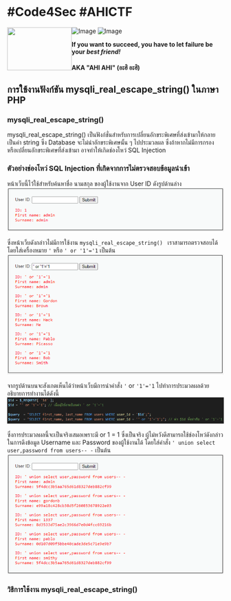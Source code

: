 # #Code4Sec #AHICTF

<img align="left" width="150" height="100" src="https://ahictf.github.io/img/goat-50290_640.jpg">

![Image](https://img.shields.io/github/followers/ahictf?label=AHI%20CTF&style=for-the-badge)
![Image](https://img.shields.io/github/last-commit/ahictf/AHICTF.github.io?style=for-the-badge)

**If you want to succeed, you have to let failure be your *best friend!***

####  AKA "AHI AHI" (อะฮิ อะฮิ)

## การใช้งานฟังก์ชัน mysqli_real_escape_string() ในภาษา PHP

### mysqli_real_escape_string()
mysqli_real_escape_string() เป็นฟังก์ชั่นสำหรับการเปลี่ยนอักขระพิเศษที่ส่งเข้ามาให้กลายเป็นค่า string ซึ่ง Database จะไม่นำอักขระพิเศษนั้น ๆ ไปประมวลผล ซึ่งถ้าหากไม่มีการกรอง หรือเปลี่ยนอักขระพิเศษที่ส่งเข้ามา อาจทำให้เกิดช่องโหว่ SQL Injection

### ตัวอย่างช่องโหว่ SQL Injection ที่เกิดจากการไม่ตรวจสอบข้อมูลนำเข้า

หน้าเว็บนี้ไว้ใช้สำหรับค้นหาชื่อ นามสกุล ของผู้ใช้งานจาก User ID ดังรูปด้านล่าง
![Image 1](../img/img1.PNG)

ซึ่งหน้าเว็บดังกล่าวไม่มีการใช้งาน ```mysqli_real_escape_string() ``` เราสามารถตรวจสอบได้โดยใส่เครื่องหมาย ```'``` หรือ ```' or '1'='1``` เป็นต้น 
![Image 2](../img/img2.PNG)

จากรูปด้านบนจะสังเกตเห็นได้ว่าหน้าเว็บมีการนำคำสั่ง ```'``` or ```'1'='1``` ไปทำการประมวลผลด้วย อธิบายการทำงานได้ดังนี้
![Image 3](../img/img3.PNG)

ซึ่งการประมวลผลนี้จะเป็นจริงเสมอเพราะมี or 1 = 1 ซึ่งเป็นจริง ผู้ไม่หวังดีสามารถใช้ช่องโหว่ดังกล่าวในการดึงข้อมูล Username และ Password ของผู้ใช้งานได้ โดยใส่คำสั่ง ```' union select user,password from users-- -``` เป็นต้น
![Image 4](../img/img4.PNG)

### วิธีการใช้งาน mysqli_real_escape_string()

